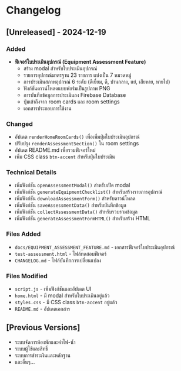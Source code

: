 # Changelog

## [Unreleased] - 2024-12-19

### Added
- **ฟีเจอร์ใบประเมินอุปกรณ์ (Equipment Assessment Feature)**
  - สร้าง modal สำหรับใบประเมินอุปกรณ์
  - รายการอุปกรณ์มาตรฐาน 23 รายการ แบ่งเป็น 7 หมวดหมู่
  - การประเมินสภาพอุปกรณ์ 6 ระดับ (ดีเยี่ยม, ดี, ปานกลาง, แย่, เสียหาย, หายไป)
  - ฟังก์ชันดาวน์โหลดแบบฟอร์มเป็นรูปภาพ PNG
  - การบันทึกข้อมูลการประเมินลง Firebase Database
  - ปุ่มเข้าถึงจาก room cards และ room settings
  - เอกสารประกอบการใช้งาน

### Changed
- อัปเดต `renderHomeRoomCards()` เพื่อเพิ่มปุ่มใบประเมินอุปกรณ์
- ปรับปรุง `renderAssessmentSection()` ใน room settings
- อัปเดต README.md เพื่อรวมฟีเจอร์ใหม่
- เพิ่ม CSS class `btn-accent` สำหรับปุ่มใบประเมิน

### Technical Details
- เพิ่มฟังก์ชัน `openAssessmentModal()` สำหรับเปิด modal
- เพิ่มฟังก์ชัน `generateEquipmentChecklist()` สำหรับสร้างรายการอุปกรณ์
- เพิ่มฟังก์ชัน `downloadAssessmentForm()` สำหรับดาวน์โหลด
- เพิ่มฟังก์ชัน `saveAssessmentData()` สำหรับบันทึกข้อมูล
- เพิ่มฟังก์ชัน `collectAssessmentData()` สำหรับรวบรวมข้อมูล
- เพิ่มฟังก์ชัน `generateAssessmentFormHTML()` สำหรับสร้าง HTML

### Files Added
- `docs/EQUIPMENT_ASSESSMENT_FEATURE.md` - เอกสารฟีเจอร์ใบประเมินอุปกรณ์
- `test-assessment.html` - ไฟล์ทดสอบฟีเจอร์
- `CHANGELOG.md` - ไฟล์บันทึกการเปลี่ยนแปลง

### Files Modified
- `script.js` - เพิ่มฟังก์ชันและอัปเดต UI
- `home.html` - มี modal สำหรับใบประเมินอยู่แล้ว
- `styles.css` - มี CSS class `btn-accent` อยู่แล้ว
- `README.md` - อัปเดตเอกสาร

## [Previous Versions]
- ระบบจัดการห้องพักและค่าไฟ-น้ำ
- ระบบผู้ใช้และสิทธิ์
- ระบบการชำระเงินและหลักฐาน
- และอื่นๆ... 